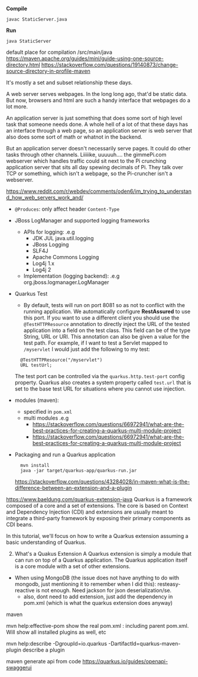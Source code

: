**Compile**
```
javac StaticServer.java
```

**Run**
```
java StaticServer
```

default place for compilation
/src/main/java
https://maven.apache.org/guides/mini/guide-using-one-source-directory.html
https://stackoverflow.com/questions/19140873/change-source-directory-in-profile-maven


It's mostly a set and subset relationship these days.

A web server serves webpages. In the long long ago, that'd be static data. But now, browsers and html are such a handy interface that webpages do a lot more.

An application server is just something that does some sort of high level task that someone needs done. A whole hell of a lot of that these days has an interface through a web page, so an application server is web server that also does some sort of math or whatnot in the backend.

But an application server doesn't necessarily serve pages. It could do other tasks through other channels. Liiiiike, uuuuuh.... the gimmePi.com webserver which handles traffic could sit next to the Pi crunching application server that sits all day spewing decimals of Pi. They talk over TCP or something, which isn't a webpage, so the Pi-cruncher isn't a webserver.

https://www.reddit.com/r/webdev/comments/oden6/im_trying_to_understand_how_web_servers_work_and/


- `@Produces`: only affect header `Content-Type`
- JBoss LogManager and supported logging frameworks
  - APIs for logging: .e.g
    - JDK JUL java.util.logging
    - JBoss Logging
    - SLF4J
    - Apache Commons Logging
    - Log4j 1.x
    - Log4j 2
  - Implementation (logging backend): .e.g org.jboss.logmanager.LogManager
- Quarkus Test
  - By default, tests will run on port 8081 so as not to conflict with the running application. We automatically configure **RestAssured** to use this port. If you want to use a different client you should use the `@TestHTTPResource` annotation to directly inject the URL of the tested application into a field on the test class. This field can be of the type String, URL or URI. This annotation can also be given a value for the test path. For example, if I want to test a Servlet mapped to `/myservlet` I would just add the following to my test:
  ```
    @TestHTTPResource("/myservlet")
    URL testUrl;
  ```
  The test port can be controlled via the `quarkus.http.test-port` config property. Quarkus also creates a system property called `test.url` that is set to the base test URL for situations where you cannot use injection.
- modules (maven):
  - specified in `pom.xml`
  - multi modules .e.g
    - https://stackoverflow.com/questions/66972941/what-are-the-best-practices-for-creating-a-quarkus-multi-module-project
    - https://stackoverflow.com/questions/66972941/what-are-the-best-practices-for-creating-a-quarkus-multi-module-project
- Packaging and run a Quarkus application
  ```
    mvn install
    java -jar target/quarkus-app/quarkus-run.jar
  ```


  https://stackoverflow.com/questions/43284028/in-maven-what-is-the-difference-between-an-extension-and-a-plugin

https://www.baeldung.com/quarkus-extension-java
  Quarkus is a framework composed of a core and a set of extensions. The core is based on Context and Dependency Injection (CDI) and extensions are usually meant to integrate a third-party framework by exposing their primary components as CDI beans.

In this tutorial, we'll focus on how to write a Quarkus extension assuming a basic understanding of Quarkus.

2. What's a Quakus Extension
A Quarkus extension is simply a module that can run on top of a Quarkus application. The Quarkus application itself is a core module with a set of other extensions.


- When using MongoDB (the issue does not have anything to do with mongodb, just mentioning it to remember when I did this): resteasy-reactive is not enough. Need jackson for json deserialization/se.
  - also, dont need to add extension, just add the dependency in pom.xml (which is what the quarkus extension does anyway)


maven

mvn help:effective-pom
show the real pom.xml : including parent pom.xml. Will show all installed plugins as well, etc

mvn help:describe -DgroupId=io.quarkus -DartifactId=quarkus-maven-plugin
describe a plugin

maven generate api from code https://quarkus.io/guides/openapi-swaggerui